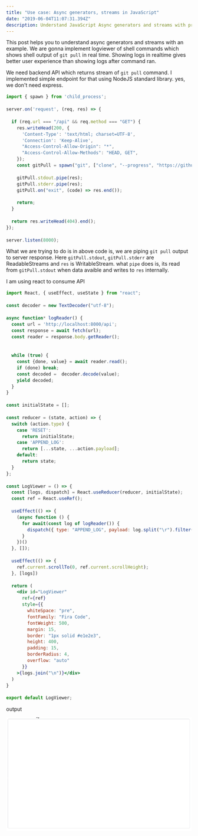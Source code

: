 ```yaml
---
title: "Use case: Async generators, streams in JavaScript"
date: "2019-06-04T11:07:31.394Z"
description: Understand JavaScript Async generators and streams with pracitical example. We will create simple log viewer using React
---
```


This post helps you to understand async generators and streams with an example. We are gonna implement logviewer of shell commands which shows shell output of `git pull` in real time. Showing logs in realtime gives better user experience than showing logs after command ran.

We need backend API which returns stream of `git pull` command. I implemented simple endpoint for that using NodeJS standard library. yes, we don't need express.

```javascript
import { spawn } from 'child_process';

server.on('request', (req, res) => {

  if (req.url === "/api" && req.method === "GET") {
    res.writeHead(200, {
      'Content-Type': 'text/html; charset=UTF-8',
      'Connection': 'Keep-Alive',
      "Access-Control-Allow-Origin": "*",
      "Access-Control-Allow-Methods": "HEAD, GET",
    });
    const gitPull = spawn("git", ["clone", "--progress", "https://github.com/microsoft/vscode-docs.git"]);
  
    gitPull.stdout.pipe(res);
    gitPull.stderr.pipe(res);
    gitPull.on("exit", (code) => res.end());

    return;
  }

  return res.writeHead(404).end();
});

server.listen(8000);
```

What we are trying to do is in above code is, we are piping `git pull` output to server response. Here `gitPull.stdout`, `gitPull.stderr` are ReadableStreams and `res` is WritableStream. what `pipe` does is, its read from `gitPull.stdout` when data avaible and writes to `res` internally.

I am using react to consume API

```jsx
import React, { useEffect, useState } from "react";

const decoder = new TextDecoder("utf-8");

async function* logReader() {
  const url = 'http://localhost:8000/api';
  const response = await fetch(url);
  const reader = response.body.getReader();


  while (true) {
    const {done, value} = await reader.read();
    if (done) break;
    const decoded =  decoder.decode(value);
    yield decoded;
  }
}

const initialState = [];

const reducer = (state, action) => {
  switch (action.type) {
    case 'RESET':
      return initialState;
    case 'APPEND_LOG':
      return [...state, ...action.payload];
    default:
      return state;
  }
};

const LogViewer = () => {
  const [logs, dispatch] = React.useReducer(reducer, initialState);
  const ref = React.useRef();

  useEffect(() => {
    (async function () {
      for await(const log of logReader()) {
        dispatch({ type: "APPEND_LOG", payload: log.split("\r").filter(Boolean) })
      }
    })()
  }, []);

  useEffect(() => {
    ref.current.scrollTo(0, ref.current.scrollHeight);
  }, [logs])

  return (
    <div id="LogViewer"
      ref={ref}
      style={{
        whiteSpace: "pre",
        fontFamily: "Fira Code",
        fontWeight: 500,
        margin: 15,
        border: "1px solid #e1e2e3",
        height: 400,
        padding: 15,
        borderRadius: 4,
        overflow: "auto"
      }}
    >{logs.join("\n")}</div>
  )
}

export default LogViewer;
```

output

![git pull command logs](./log-stream-viewer.gif)
